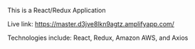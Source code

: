 This is a React/Redux Application

Live link: https://master.d3jve8lkn9agtz.amplifyapp.com/

Technologies include: React, Redux, Amazon AWS, and Axios
